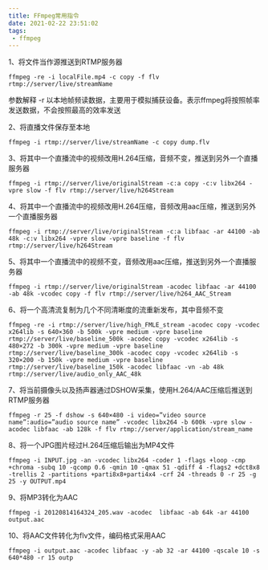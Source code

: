 ```yaml
---
title: FFmpeg常用指令
date: 2021-02-22 23:51:02
tags:
 - ffmpeg
---
```

1、将文件当作源推送到RTMP服务器 

```
ffmpeg -re -i localFile.mp4 -c copy -f flv rtmp://server/live/streamName 
```

 参数解释
-r 以本地帧频读数据，主要用于模拟捕获设备。表示ffmpeg将按照帧率发送数据，不会按照最高的效率发送

2、将直播文件保存至本地 

```
ffmpeg -i rtmp://server/live/streamName -c copy dump.flv
```

 3、将其中一个直播流中的视频改用H.264压缩，音频不变，推送到另外一个直播服务器 

```
ffmpeg -i rtmp://server/live/originalStream -c:a copy -c:v libx264 -vpre slow -f flv rtmp://server/live/h264Stream  
```

4、将其中一个直播流中的视频改用H.264压缩，音频改用aac压缩，推送到另外一个直播服务器 

```
ffmpeg -i rtmp://server/live/originalStream -c:a libfaac -ar 44100 -ab 48k -c:v libx264 -vpre slow -vpre baseline -f flv rtmp://server/live/h264Stream 
```

5、将其中一个直播流中的视频不变，音频改用aac压缩，推送到另外一个直播服务器 

```
ffmpeg -i rtmp://server/live/originalStream -acodec libfaac -ar 44100 -ab 48k -vcodec copy -f flv rtmp://server/live/h264_AAC_Stream  
```

6、将一个高清流复制为几个不同清晰度的流重新发布，其中音频不变

```
ffmpeg -re -i rtmp://server/live/high_FMLE_stream -acodec copy -vcodec x264lib -s 640×360 -b 500k -vpre medium -vpre baseline rtmp://server/live/baseline_500k -acodec copy -vcodec x264lib -s 480×272 -b 300k -vpre medium -vpre baseline rtmp://server/live/baseline_300k -acodec copy -vcodec x264lib -s 320×200 -b 150k -vpre medium -vpre baseline rtmp://server/live/baseline_150k -acodec libfaac -vn -ab 48k rtmp://server/live/audio_only_AAC_48k  
```

7、将当前摄像头以及扬声器通过DSHOW采集，使用H.264/AAC压缩后推送到RTMP服务器 

```
ffmpeg -r 25 -f dshow -s 640×480 -i video=”video source name”:audio=”audio source name” -vcodec libx264 -b 600k -vpre slow -acodec libfaac -ab 128k -f flv rtmp://server/application/stream_name
```

8、将一个JPG图片经过H.264压缩后输出为MP4文件 

```
ffmpeg -i INPUT.jpg -an -vcodec libx264 -coder 1 -flags +loop -cmp +chroma -subq 10 -qcomp 0.6 -qmin 10 -qmax 51 -qdiff 4 -flags2 +dct8x8 -trellis 2 -partitions +parti8x8+parti4x4 -crf 24 -threads 0 -r 25 -g 25 -y OUTPUT.mp4  
```

9、将MP3转化为AAC 

```
ffmpeg -i 20120814164324_205.wav -acodec  libfaac -ab 64k -ar 44100  output.aac  
```

10、将AAC文件转化为flv文件，编码格式采用AAC 

```
ffmpeg -i output.aac -acodec libfaac -y -ab 32 -ar 44100 -qscale 10 -s 640*480 -r 15 outp
```
